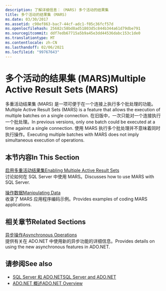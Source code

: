 ```yaml
---
description: 了解详细信息： (MARS) 多个活动的结果集
title: 多个活动的结果集 (MARS)
ms.date: 03/30/2017
ms.assetid: c90ef863-bac7-44cf-adc1-f05c36fcf57d
ms.openlocfilehash: 25682c58bd8ad51803d5c844b344a61d79dbe791
ms.sourcegitcommit: ddf7edb67715a5b9a45e3dd44536dabc153c1de0
ms.translationtype: MT
ms.contentlocale: zh-CN
ms.lasthandoff: 02/06/2021
ms.locfileid: "99767643"
---
```

# <a name="multiple-active-result-sets-mars"></a><span data-ttu-id="268f5-103">多个活动的结果集 (MARS)</span><span class="sxs-lookup"><span data-stu-id="268f5-103">Multiple Active Result Sets (MARS)</span></span>

<span data-ttu-id="268f5-104">多重活动结果集 (MARS) 是一项可便于在一个连接上执行多个批处理的功能。</span><span class="sxs-lookup"><span data-stu-id="268f5-104">Multiple Active Result Sets (MARS) is a feature that allows the execution of multiple batches on a single connection.</span></span> <span data-ttu-id="268f5-105">在旧版中，一次只能对一个连接执行一个批处理。</span><span class="sxs-lookup"><span data-stu-id="268f5-105">In previous versions, only one batch could be executed at a time against a single connection.</span></span> <span data-ttu-id="268f5-106">使用 MARS 执行多个批处理并不意味着同时执行操作。</span><span class="sxs-lookup"><span data-stu-id="268f5-106">Executing multiple batches with MARS does not imply simultaneous execution of operations.</span></span>  
  
## <a name="in-this-section"></a><span data-ttu-id="268f5-107">本节内容</span><span class="sxs-lookup"><span data-stu-id="268f5-107">In This Section</span></span>  

 [<span data-ttu-id="268f5-108">启用多重活动结果集</span><span class="sxs-lookup"><span data-stu-id="268f5-108">Enabling Multiple Active Result Sets</span></span>](enabling-multiple-active-result-sets.md)  
 <span data-ttu-id="268f5-109">讨论如何在 SQL Server 中使用 MARS。</span><span class="sxs-lookup"><span data-stu-id="268f5-109">Discusses how to use MARS with SQL Server.</span></span>  
  
 [<span data-ttu-id="268f5-110">操作数据</span><span class="sxs-lookup"><span data-stu-id="268f5-110">Manipulating Data</span></span>](manipulating-data.md)  
 <span data-ttu-id="268f5-111">收录了 MARS 应用程序编码示例。</span><span class="sxs-lookup"><span data-stu-id="268f5-111">Provides examples of coding MARS applications.</span></span>  
  
## <a name="related-sections"></a><span data-ttu-id="268f5-112">相关章节</span><span class="sxs-lookup"><span data-stu-id="268f5-112">Related Sections</span></span>  

 [<span data-ttu-id="268f5-113">异步操作</span><span class="sxs-lookup"><span data-stu-id="268f5-113">Asynchronous Operations</span></span>](asynchronous-operations.md)  
 <span data-ttu-id="268f5-114">提供有关在 ADO.NET 中使用新的异步功能的详细信息。</span><span class="sxs-lookup"><span data-stu-id="268f5-114">Provides details on using the new asynchronous features in ADO.NET.</span></span>  
  
## <a name="see-also"></a><span data-ttu-id="268f5-115">请参阅</span><span class="sxs-lookup"><span data-stu-id="268f5-115">See also</span></span>

- [<span data-ttu-id="268f5-116">SQL Server 和 ADO.NET</span><span class="sxs-lookup"><span data-stu-id="268f5-116">SQL Server and ADO.NET</span></span>](index.md)
- [<span data-ttu-id="268f5-117">ADO.NET 概述</span><span class="sxs-lookup"><span data-stu-id="268f5-117">ADO.NET Overview</span></span>](../ado-net-overview.md)
